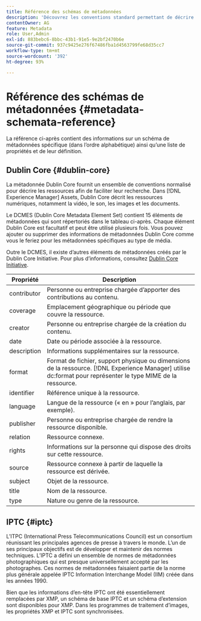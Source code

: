 ```yaml
---
title: Référence des schémas de métadonnées
description: 'Découvrez les conventions standard permettant de décrire les métadonnées des ressources, y compris Dublin Core, IPTC et d’autres schémas de métadonnées. '
contentOwner: AG
feature: Metadata
role: User,Admin
exl-id: 883bebc6-8bbc-43b1-91e5-9e2bf2470b6e
source-git-commit: 937c9425e276f67486fba1d4563799fe68d35cc7
workflow-type: tm+mt
source-wordcount: '392'
ht-degree: 93%

---
```


# Référence des schémas de métadonnées {#metadata-schemata-reference}

La référence ci-après contient des informations sur un schéma de métadonnées spécifique (dans l’ordre alphabétique) ainsi qu’une liste de propriétés et de leur définition.

## Dublin Core {#dublin-core}

La métadonnée Dublin Core fournit un ensemble de conventions normalisé pour décrire les ressources afin de faciliter leur recherche. Dans [!DNL Experience Manager] Assets, Dublin Core décrit les ressources numériques, notamment la vidéo, le son, les images et les documents.

Le DCMES (Dublin Core Metadata Element Set) contient 15 éléments de métadonnées qui sont répertoriés dans le tableau ci-après. Chaque élément Dublin Core est facultatif et peut être utilisé plusieurs fois. Vous pouvez ajouter ou supprimer des informations de métadonnées Dublin Core comme vous le feriez pour les métadonnées spécifiques au type de média.

Outre le DCMES, il existe d’autres éléments de métadonnées créés par le Dublin Core Initiative. Pour plus d’informations, consultez [Dublin Core Initiative](https://dublincore.org/). 

| Propriété | Description |
|---|---|
| contributor | Personne ou entreprise chargée d’apporter des contributions au contenu. |
| coverage | Emplacement géographique ou période que couvre la ressource. |
| creator | Personne ou entreprise chargée de la création du contenu. |
| date | Date ou période associée à la ressource. |
| description | Informations supplémentaires sur la ressource. |
| format | Format de fichier, support physique ou dimensions de la ressource. [!DNL Experience Manager] utilise dc:format pour représenter le type MIME de la ressource. |
| identifier | Référence unique à la ressource. |
| language | Langue de la ressource (« en » pour l’anglais, par exemple). |
| publisher | Personne ou entreprise chargée de rendre la ressource disponible. |
| relation | Ressource connexe. |
| rights | Informations sur la personne qui dispose des droits sur cette ressource. |
| source | Ressource connexe à partir de laquelle la ressource est dérivée. |
| subject | Objet de la ressource. |
| title | Nom de la ressource. |
| type | Nature ou genre de la ressource. |

## IPTC {#iptc}

L’ITPC (International Press Telecommunications Council) est un consortium réunissant les principales agences de presse à travers le monde. L’un de ses principaux objectifs est de développer et maintenir des normes techniques. L’IPTC a défini un ensemble de normes de métadonnées photographiques qui est presque universellement accepté par les photographes. Ces normes de métadonnées faisaient partie de la norme plus générale appelée IPTC Information Interchange Model (IIM) créée dans les années 1990.

Bien que les informations d’en-tête IPTC ont été essentiellement remplacées par XMP, un schéma de base IPTC et un schéma d’extension sont disponibles pour XMP. Dans les programmes de traitement d’images, les propriétés XMP et IPTC sont synchronisées.
